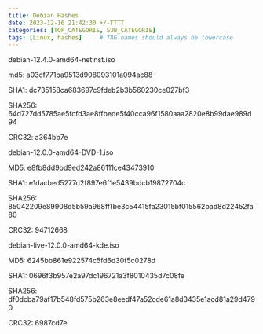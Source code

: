 ```yaml
---
title: Debian Hashes
date: 2023-12-16 21:42:30 +/-TTTT
categories: [TOP_CATEGORIE, SUB_CATEGORIE]
tags: [Linux, hashes]     # TAG names should always be lowercase
---
```


debian-12.4.0-amd64-netinst.iso

md5: a03cf771ba9513d908093101a094ac88

SHA1: dc735158ca683697c9fdeb2b3b560230ce027bf3

SHA256: 64d727dd5785ae5fcfd3ae8ffbede5f40cca96f1580aaa2820e8b99dae989d94

CRC32: a364bb7e


debian-12.0.0-amd64-DVD-1.iso

MD5: e8fb8dd9bd9ed242a86111ce43473910

SHA1: e1dacbed5277d2f897e6f1e5439bdcb19872704c

SHA256: 85042209e89908d5b59a968ff1be3c54415fa23015bf015562bad8d22452fa80

CRC32: 94712668

debian-live-12.0.0-amd64-kde.iso

MD5: 6245bb861e922574c5fd6d30f5c0278d

SHA1: 0696f3b957e2a97dc196721a3f8010435d7c08fe

SHA256: df0dcba79af17b548fd575b263e8eedf47a52cde61a8d3435e1acd81a29d4790

CRC32: 6987cd7e